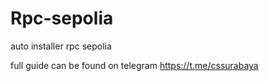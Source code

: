 # Rpc-sepolia
auto installer rpc sepolia


full guide can be found on telegram https://t.me/cssurabaya
